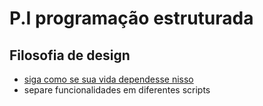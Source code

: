 <h1>P.I programação estruturada</h1>

<h2>Filosofia de design</h2>
<ul>
<li>
<a href="https://grugbrain.dev/">siga como se sua vida dependesse nisso</a>
</li>
<li>separe funcionalidades em diferentes scripts</li>
</ul>